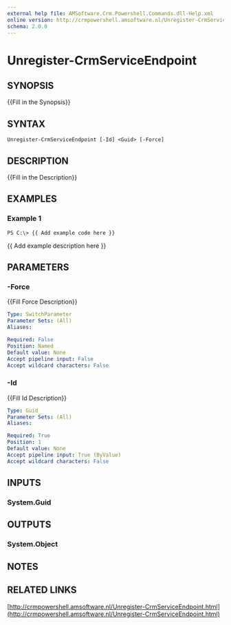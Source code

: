 ```yaml
---
external help file: AMSoftware.Crm.Powershell.Commands.dll-Help.xml
online version: http://crmpowershell.amsoftware.nl/Unregister-CrmServiceEndpoint.html
schema: 2.0.0
---
```


# Unregister-CrmServiceEndpoint

## SYNOPSIS
{{Fill in the Synopsis}}

## SYNTAX

```
Unregister-CrmServiceEndpoint [-Id] <Guid> [-Force]
```

## DESCRIPTION
{{Fill in the Description}}

## EXAMPLES

### Example 1
```
PS C:\> {{ Add example code here }}
```

{{ Add example description here }}

## PARAMETERS

### -Force
{{Fill Force Description}}

```yaml
Type: SwitchParameter
Parameter Sets: (All)
Aliases: 

Required: False
Position: Named
Default value: None
Accept pipeline input: False
Accept wildcard characters: False
```

### -Id
{{Fill Id Description}}

```yaml
Type: Guid
Parameter Sets: (All)
Aliases: 

Required: True
Position: 1
Default value: None
Accept pipeline input: True (ByValue)
Accept wildcard characters: False
```

## INPUTS

### System.Guid


## OUTPUTS

### System.Object

## NOTES

## RELATED LINKS

[http://crmpowershell.amsoftware.nl/Unregister-CrmServiceEndpoint.html](http://crmpowershell.amsoftware.nl/Unregister-CrmServiceEndpoint.html)

